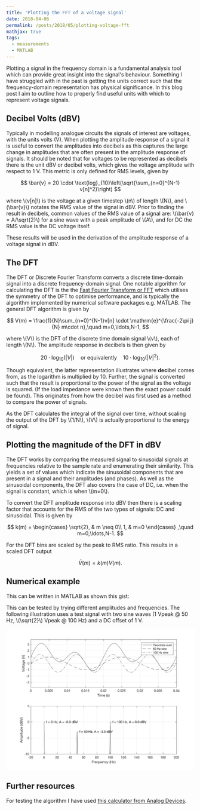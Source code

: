 ```yaml
---
title: 'Plotting the FFT of a voltage signal'
date: 2018-04-06
permalink: /posts/2018/05/plotting-voltage-fft
mathjax: true
tags:
  - measurements
  - MATLAB
---
```


Plotting a signal in the frequency domain is a fundamental analysis tool which can provide great insight into the signal's behaviour. Something I have struggled with in the past is getting the units correct such that the frequency-domain representation has physical significance. In this blog post I aim to outline how to properly find useful units with which to represent voltage signals.

## Decibel Volts (dBV)

Typically in modelling analogue circuits the signals of interest are voltages, with the units volts (V). When plotting the amplitude response of a signal it is useful to convert the amplitudes into decibels as this captures the large change in amplitudes that are often present in the amplitude response of signals. It should be noted that for voltages to be represented as decibels there is the unit dBV or decibel volts, which gives the voltage amplitude with respect to 1 V. This metric is only defined for RMS levels, given by

$$
\bar{v} = 20 \cdot \text{log}_{10}\left(\sqrt{\sum_{n=0}^{N-1} v[n]^2}\right)
$$

where \\(v[n]\\) is the voltage at a given timestep \\(n\\) of length \\(N\\), and \\(\bar{v}\\) notates the RMS value of the signal in dBV. Prior to finding the result in decibels, common values of the RMS value of a signal are: \\(\bar{v} = A/\sqrt{2}\\) for a sine wave with a peak amplitude of \\(A\\), and for DC the RMS value is the DC voltage itself.

These results will be used in the derivation of the amplitude response of a voltage signal in dBV.

## The DFT

The DFT or Discrete Fourier Transform converts a discrete time-domain signal into a discrete frequency-domain signal. One notable algorithm for calculating the DFT is the the [Fast Fourier Transform or FFT](https://en.wikipedia.org/wiki/Fast_Fourier_transform) which utilises the symmetry of the DFT to optimise performance, and is typically the algorithm implemented by numerical software packages e.g. MATLAB. The general DFT algorithm is given by

$$
V(m) = \frac{1}{N}\sum_{n=0}^{N-1}v[n] \cdot \mathrm{e}^{\frac{-2\pi j}{N} m\cdot n},\quad m=0,\ldots,N-1,
$$

where \\(V\\) is the DFT of the discrete time domain signal \\(v\\), each of length \\(N\\). The amplitude response in decibels is then given by

$$
20 \cdot \text{log}_{10}(\lvert V \rvert)\quad \text{or equivalently}\quad 10 \cdot \text{log}_{10}(\lvert V \rvert^2).
$$

Though equivalent, the latter representation illustrates where **deci**bel comes from, as the logarithm is multiplied by 10. Further, the signal is converted such that the result is proportional to the power of the signal as the voltage is squared. (If the load impedance were known then the exact power could be found). This originates from how the decibel was first used as a method to compare the power of signals.

As the DFT calculates the integral of the signal over time, without scaling the output of the DFT by \\(1/N\\), \\(V\\) is actually proportional to the energy of signal.

## Plotting the magnitude of the DFT in dBV

The DFT works by comparing the measured signal to sinusoidal signals at frequencies relative to the sample rate and enumerating their similarity. This yields a set of values which indicate the sinusoidal components that are present in a signal and their amplitudes (and phases). As well as the sinusoidal components, the DFT also covers the case of DC, i.e. when the signal is constant, which is when \\(m=0\\).

To convert the DFT amplitude response into dBV then there is a scaling factor that accounts for the RMS of the two types of signals: DC and sinusoidal. This is given by

$$
k(m) =
\begin{cases}
\sqrt{2}, & m \neq 0\\
1, & m=0
\end{cases}
,\quad m=0,\ldots,N-1.
$$

For the DFT bins are scaled by the peak to RMS ratio. This results in a scaled DFT output

$$
\bar{V}(m) = k(m)V(m).
$$

## Numerical example

This can be written in MATLAB as shown this gist:

<script src="https://gist.github.com/bencholmes/19c0edaab1499162be45d9c274cee8e4.js"></script>

This can be tested by trying different amplitudes and frequencies. The following illustration uses a test signal with two sine waves (1 Vpeak @ 50 Hz, \\(\sqrt{2}\\) Vpeak @ 100 Hz) and a DC offset of 1 V.

![Two-tone and DC signal example](/images/plotting-voltages-example.png)

## Further resources

For testing the algorithm I have used [this calculator from Analog Devices](www.analog.com/en/design-center/interactive-design-tools/dbconvert.html).

